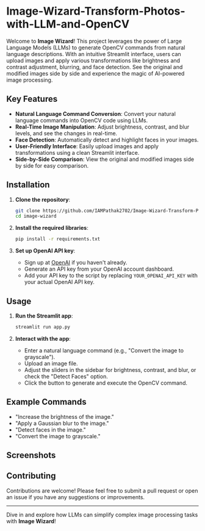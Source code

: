 # Image-Wizard-Transform-Photos-with-LLM-and-OpenCV

Welcome to **Image Wizard**! This project leverages the power of Large Language Models (LLMs) to generate OpenCV commands from natural language descriptions. With an intuitive Streamlit interface, users can upload images and apply various transformations like brightness and contrast adjustment, blurring, and face detection. See the original and modified images side by side and experience the magic of AI-powered image processing.

## Key Features
- **Natural Language Command Conversion**: Convert your natural language commands into OpenCV code using LLMs.
- **Real-Time Image Manipulation**: Adjust brightness, contrast, and blur levels, and see the changes in real-time.
- **Face Detection**: Automatically detect and highlight faces in your images.
- **User-Friendly Interface**: Easily upload images and apply transformations using a clean Streamlit interface.
- **Side-by-Side Comparison**: View the original and modified images side by side for easy comparison.

## Installation

1. **Clone the repository**:
    ```bash
    git clone https://github.com/IAMPathak2702/Image-Wizard-Transform-Photos-with-LLM-and-OpenCV-.git
    cd image-wizard
    ```

2. **Install the required libraries**:
    ```bash
    pip install -r requirements.txt
    ```

3. **Set up OpenAI API key**:
    - Sign up at [OpenAI](https://beta.openai.com/signup/) if you haven't already.
    - Generate an API key from your OpenAI account dashboard.
    - Add your API key to the script by replacing `YOUR_OPENAI_API_KEY` with your actual OpenAI API key.

## Usage

1. **Run the Streamlit app**:
    ```bash
    streamlit run app.py
    ```

2. **Interact with the app**:
    - Enter a natural language command (e.g., "Convert the image to grayscale").
    - Upload an image file.
    - Adjust the sliders in the sidebar for brightness, contrast, and blur, or check the "Detect Faces" option.
    - Click the button to generate and execute the OpenCV command.

## Example Commands

- "Increase the brightness of the image."
- "Apply a Gaussian blur to the image."
- "Detect faces in the image."
- "Convert the image to grayscale."

## Screenshots



## Contributing

Contributions are welcome! Please feel free to submit a pull request or open an issue if you have any suggestions or improvements.

---

Dive in and explore how LLMs can simplify complex image processing tasks with **Image Wizard**!

